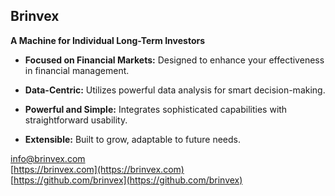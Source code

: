 ## Brinvex 

**A Machine for Individual Long-Term Investors**

- **Focused on Financial Markets:** Designed to enhance your effectiveness in financial management.

- **Data-Centric:** Utilizes powerful data analysis for smart decision-making.

- **Powerful and Simple:** Integrates sophisticated capabilities with straightforward usability.

- **Extensible:** Built to grow, adaptable to future needs.


[info@brinvex.com](mailto:info@brinvex.com)
<br/>[https://brinvex.com](https://brinvex.com)
<br/>[https://github.com/brinvex](https://github.com/brinvex)
